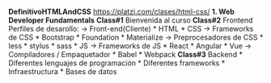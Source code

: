 **DefinitivoHTMLAndCSS**
    https://platzi.com/clases/html-css/
**1. Web Developer Fundamentals**
    **Class#1**
        Bienvenida al curso
    **Class#2**
        Frontend
            Perfiles de desarollo:
                -> Front-end(Cliente)
                    * HTML
                    * CSS
                        -> Frameworks de CSS
                            * Bootstrap
                            * Foundation
                            * Materialize
                        -> Preprocesadores de CSS
                            * less
                            * stylus
                            * sass
                    * JS
                        -> Frameworks de JS
                            * React
                            * Angular
                            * Vue
                        -> Compiladores / Empaquetador
                            * Babel
                            * Webpack
        **Class#3**
            Backend
                * Diferentes lenguajes de programación
                * Diferentes frameworks
                * Infraestructura
                * Bases de datos

